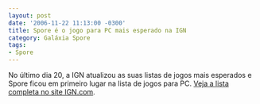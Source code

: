 ```yaml
---
layout: post
date: '2006-11-22 11:13:00 -0300'
title: Spore é o jogo para PC mais esperado na IGN
category: Galáxia Spore
tags:
- Spore
---
```

No último dia 20, a IGN atualizou as suas listas de jogos mais esperados e Spore ficou em primeiro lugar na lista de jogos para PC. [Veja a lista completa no site IGN.com](http://pc.ign.com/articles/746/746886p1.html).

